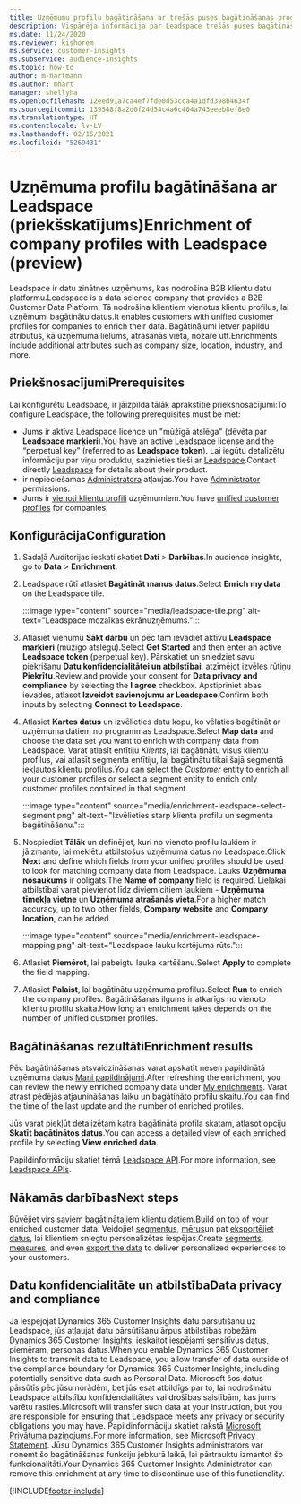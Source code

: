 ```yaml
---
title: Uzņēmumu profilu bagātināšana ar trešās puses bagātināšanas programmu Leadspace
description: Vispārēja informācija par Leadspace trešās puses bagātināšanu.
ms.date: 11/24/2020
ms.reviewer: kishorem
ms.service: customer-insights
ms.subservice: audience-insights
ms.topic: how-to
author: m-hartmann
ms.author: mhart
manager: shellyha
ms.openlocfilehash: 12eed91a7ca4ef7fde0d53cca4a1dfd398b4634f
ms.sourcegitcommit: 139548f8a2d0f24d54c4a6c404a743eeeb8ef8e0
ms.translationtype: HT
ms.contentlocale: lv-LV
ms.lasthandoff: 02/15/2021
ms.locfileid: "5269431"
---
```

# <a name="enrichment-of-company-profiles-with-leadspace-preview"></a><span data-ttu-id="0f548-103">Uzņēmuma profilu bagātināšana ar Leadspace (priekšskatījums)</span><span class="sxs-lookup"><span data-stu-id="0f548-103">Enrichment of company profiles with Leadspace (preview)</span></span>

<span data-ttu-id="0f548-104">Leadspace ir datu zinātnes uzņēmums, kas nodrošina B2B klientu datu platformu.</span><span class="sxs-lookup"><span data-stu-id="0f548-104">Leadspace is a data science company that provides a B2B Customer Data Platform.</span></span> <span data-ttu-id="0f548-105">Tā nodrošina klientiem vienotus klientu profilus, lai uzņēmumi bagātinātu datus.</span><span class="sxs-lookup"><span data-stu-id="0f548-105">It enables customers with unified customer profiles for companies to enrich their data.</span></span> <span data-ttu-id="0f548-106">Bagātinājumi ietver papildu atribūtus, kā uzņēmuma lielums, atrašanās vieta, nozare utt.</span><span class="sxs-lookup"><span data-stu-id="0f548-106">Enrichments include additional attributes such as company size, location, industry, and more.</span></span>

## <a name="prerequisites"></a><span data-ttu-id="0f548-107">Priekšnosacījumi</span><span class="sxs-lookup"><span data-stu-id="0f548-107">Prerequisites</span></span>

<span data-ttu-id="0f548-108">Lai konfigurētu Leadspace, ir jāizpilda tālāk aprakstītie priekšnosacījumi:</span><span class="sxs-lookup"><span data-stu-id="0f548-108">To configure Leadspace, the following prerequisites must be met:</span></span>

- <span data-ttu-id="0f548-109">Jums ir aktīva Leadspace licence un "mūžīgā atslēga" (dēvēta par **Leadspace marķieri**).</span><span class="sxs-lookup"><span data-stu-id="0f548-109">You have an active Leadspace license and the “perpetual key” (referred to as **Leadspace token**).</span></span> <span data-ttu-id="0f548-110">Lai iegūtu detalizētu informāciju par viņu produktu, sazinieties tieši ar [Leadspace](https://www.leadspace.com/products/leadspace-on-demand/).</span><span class="sxs-lookup"><span data-stu-id="0f548-110">Contact directly [Leadspace](https://www.leadspace.com/products/leadspace-on-demand/) for details about their product.</span></span>
- <span data-ttu-id="0f548-111">ir nepieciešamas [Administratora](permissions.md#administrator) atļaujas.</span><span class="sxs-lookup"><span data-stu-id="0f548-111">You have [Administrator](permissions.md#administrator) permissions.</span></span>
- <span data-ttu-id="0f548-112">Jums ir [vienoti klientu profili](customer-profiles.md) uzņēmumiem.</span><span class="sxs-lookup"><span data-stu-id="0f548-112">You have [unified customer profiles](customer-profiles.md) for companies.</span></span>

## <a name="configuration"></a><span data-ttu-id="0f548-113">Konfigurācija</span><span class="sxs-lookup"><span data-stu-id="0f548-113">Configuration</span></span>

1. <span data-ttu-id="0f548-114">Sadaļā Auditorijas ieskati skatiet **Dati** > **Darbības**.</span><span class="sxs-lookup"><span data-stu-id="0f548-114">In audience insights, go to **Data** > **Enrichment**.</span></span>

1. <span data-ttu-id="0f548-115">Leadspace rūtī atlasiet **Bagātināt manus datus**.</span><span class="sxs-lookup"><span data-stu-id="0f548-115">Select **Enrich my data** on the Leadspace tile.</span></span>

   :::image type="content" source="media/leadspace-tile.png" alt-text="Leadspace mozaīkas ekrānuzņēmums.":::

1. <span data-ttu-id="0f548-117">Atlasiet vienumu **Sākt darbu** un pēc tam ievadiet aktīvu **Leadspace marķieri** (mūžīgo atslēgu).</span><span class="sxs-lookup"><span data-stu-id="0f548-117">Select **Get Started** and then enter an active **Leadspace token** (perpetual key).</span></span> <span data-ttu-id="0f548-118">Pārskatiet un sniedziet savu piekrišanu **Datu konfidencialitātei un atbilstībai**, atzīmējot izvēles rūtiņu **Piekrītu**.</span><span class="sxs-lookup"><span data-stu-id="0f548-118">Review and provide your consent for **Data privacy and compliance** by selecting the **I agree** checkbox.</span></span> <span data-ttu-id="0f548-119">Apstipriniet abas ievades, atlasot **Izveidot savienojumu ar Leadspace**.</span><span class="sxs-lookup"><span data-stu-id="0f548-119">Confirm both inputs by selecting **Connect to Leadspace**.</span></span>

1. <span data-ttu-id="0f548-120">Atlasiet **Kartes datus** un izvēlieties datu kopu, ko vēlaties bagātināt ar uzņēmuma datiem no programmas Leadspace.</span><span class="sxs-lookup"><span data-stu-id="0f548-120">Select **Map data** and choose the data set you want to enrich with company data from Leadspace.</span></span> <span data-ttu-id="0f548-121">Varat atlasīt entītiju *Klients*, lai bagātinātu visus klientu profilus, vai atlasīt segmenta entītiju, lai bagātinātu tikai šajā segmentā iekļautos klientu profilus.</span><span class="sxs-lookup"><span data-stu-id="0f548-121">You can select the *Customer* entity to enrich all your customer profiles or select a segment entity to enrich only customer profiles contained in that segment.</span></span>

   :::image type="content" source="media/enrichment-leadspace-select-segment.png" alt-text="Izvēlieties starp klienta profilu un segmenta bagātināšanu.":::

1. <span data-ttu-id="0f548-123">Nospiediet **Tālāk** un definējiet, kuri no vienoto profilu laukiem ir jāizmanto, lai meklētu atbilstošus uzņēmuma datus no Leadspace.</span><span class="sxs-lookup"><span data-stu-id="0f548-123">Click **Next** and define which fields from your unified profiles should be used to look for matching company data from Leadspace.</span></span> <span data-ttu-id="0f548-124">Lauks **Uzņēmuma nosaukums** ir obligāts.</span><span class="sxs-lookup"><span data-stu-id="0f548-124">The **Name of company** field is required.</span></span> <span data-ttu-id="0f548-125">Lielākai atbilstībai varat pievienot līdz diviem citiem laukiem - **Uzņēmuma tīmekļa vietne** un **Uzņēmuma atrašanās vieta**.</span><span class="sxs-lookup"><span data-stu-id="0f548-125">For a higher match accuracy, up to two other fields, **Company website** and **Company location**, can be added.</span></span>

   :::image type="content" source="media/enrichment-leadspace-mapping.png" alt-text="Leadspace lauku kartējuma rūts.":::
   
1. <span data-ttu-id="0f548-127">Atlasiet **Piemērot**, lai pabeigtu lauka kartēšanu.</span><span class="sxs-lookup"><span data-stu-id="0f548-127">Select **Apply** to complete the field mapping.</span></span>

1. <span data-ttu-id="0f548-128">Atlasiet **Palaist**, lai bagātinātu uzņēmuma profilus.</span><span class="sxs-lookup"><span data-stu-id="0f548-128">Select **Run** to enrich the company profiles.</span></span> <span data-ttu-id="0f548-129">Bagātināšanas ilgums ir atkarīgs no vienoto klientu profilu skaita.</span><span class="sxs-lookup"><span data-stu-id="0f548-129">How long an enrichment takes depends on the number of unified customer profiles.</span></span>

## <a name="enrichment-results"></a><span data-ttu-id="0f548-130">Bagātināšanas rezultāti</span><span class="sxs-lookup"><span data-stu-id="0f548-130">Enrichment results</span></span>

<span data-ttu-id="0f548-131">Pēc bagātināšanas atsvaidzināšanas varat apskatīt nesen papildinātā uzņēmuma datus [Mani papildinājumi](enrichment-hub.md).</span><span class="sxs-lookup"><span data-stu-id="0f548-131">After refreshing the enrichment, you can review the newly enriched company data under [My enrichments](enrichment-hub.md).</span></span> <span data-ttu-id="0f548-132">Varat atrast pēdējās atjaunināšanas laiku un bagātināto profilu skaitu.</span><span class="sxs-lookup"><span data-stu-id="0f548-132">You can find the time of the last update and the number of enriched profiles.</span></span>

<span data-ttu-id="0f548-133">Jūs varat piekļūt detalizētam katra bagātināta profila skatam, atlasot opciju **Skatīt bagātinātos datus**.</span><span class="sxs-lookup"><span data-stu-id="0f548-133">You can access a detailed view of each enriched profile by selecting **View enriched data**.</span></span>

<span data-ttu-id="0f548-134">Papildinformāciju skatiet tēmā [Leadspace API](https://support.leadspace.com/hc/en-us/sections/201997649-API).</span><span class="sxs-lookup"><span data-stu-id="0f548-134">For more information, see [Leadspace APIs](https://support.leadspace.com/hc/en-us/sections/201997649-API).</span></span>

## <a name="next-steps"></a><span data-ttu-id="0f548-135">Nākamās darbības</span><span class="sxs-lookup"><span data-stu-id="0f548-135">Next steps</span></span>

<span data-ttu-id="0f548-136">Būvējiet virs saviem bagātinātajiem klientu datiem.</span><span class="sxs-lookup"><span data-stu-id="0f548-136">Build on top of your enriched customer data.</span></span> <span data-ttu-id="0f548-137">Veidojiet [segmentus](segments.md), [mērus](measures.md)un pat [eksportējiet datus](export-destinations.md), lai klientiem sniegtu personalizētas iespējas.</span><span class="sxs-lookup"><span data-stu-id="0f548-137">Create [segments](segments.md), [measures](measures.md), and even [export the data](export-destinations.md) to deliver personalized experiences to your customers.</span></span>

## <a name="data-privacy-and-compliance"></a><span data-ttu-id="0f548-138">Datu konfidencialitāte un atbilstība</span><span class="sxs-lookup"><span data-stu-id="0f548-138">Data privacy and compliance</span></span>

<span data-ttu-id="0f548-139">Ja iespējojat Dynamics 365 Customer Insights datu pārsūtīšanu uz Leadspace, jūs atļaujat datu pārsūtīšanu ārpus atbilstības robežām Dynamics 365 Customer Insights, ieskaitot iespējami sensitīvus datus, piemēram, personas datus.</span><span class="sxs-lookup"><span data-stu-id="0f548-139">When you enable Dynamics 365 Customer Insights to transmit data to Leadspace, you allow transfer of data outside of the compliance boundary for Dynamics 365 Customer Insights, including potentially sensitive data such as Personal Data.</span></span> <span data-ttu-id="0f548-140">Microsoft šos datus pārsūtīs pēc jūsu norādēm, bet jūs esat atbildīgs par to, lai nodrošinātu Leadspace atbilstību konfidencialitātes vai drošības saistībām, kas jums varētu rasties.</span><span class="sxs-lookup"><span data-stu-id="0f548-140">Microsoft will transfer such data at your instruction, but you are responsible for ensuring that Leadspace meets any privacy or security obligations you may have.</span></span> <span data-ttu-id="0f548-141">Papildinformāciju skatiet rakstā [Microsoft Privātuma paziņojums](https://go.microsoft.com/fwlink/?linkid=396732).</span><span class="sxs-lookup"><span data-stu-id="0f548-141">For more information, see [Microsoft Privacy Statement](https://go.microsoft.com/fwlink/?linkid=396732).</span></span>
<span data-ttu-id="0f548-142">Jūsu Dynamics 365 Customer Insights administrators var noņemt šo bagātināšanas funkciju jebkurā laikā, lai pārtrauktu izmantot šo funkcionalitāti.</span><span class="sxs-lookup"><span data-stu-id="0f548-142">Your Dynamics 365 Customer Insights Administrator can remove this enrichment at any time to discontinue use of this functionality.</span></span>


[!INCLUDE[footer-include](../includes/footer-banner.md)]